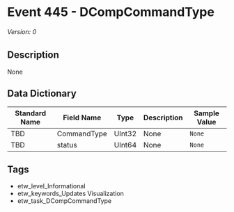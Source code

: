 # Event 445 - DCompCommandType
###### Version: 0

## Description
None

## Data Dictionary
|Standard Name|Field Name|Type|Description|Sample Value|
|---|---|---|---|---|
|TBD|CommandType|UInt32|None|`None`|
|TBD|status|UInt64|None|`None`|

## Tags
* etw_level_Informational
* etw_keywords_Updates Visualization
* etw_task_DCompCommandType